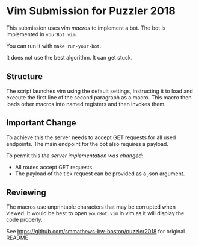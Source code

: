 # Vim Submission for Puzzler 2018

This submission uses vim _macros_ to implement a bot.
The bot is implemented in `yourBot.vim`.

You can run it with `make run-your-bot`.

It does not use the best algorithm.
It can get stuck.

## Structure

The script launches vim using the default settings, instructing it to load and execute the first line of the second paragraph as a macro.
This macro then loads other macros into named registers and then invokes them.

## Important Change

To achieve this the server needs to accept GET requests for all used endpoints.
The main endpoint for the bot also requires a payload.

To permit this *the server implementation was changed*:
 * All routes accept GET requests.
 * The payload of the tick request can be provided as a json argument.

## Reviewing

The macros use unprintable characters that may be corrupted when viewed.
It would be best to open `yourBot.vim` in vim as it will display the code properly.

See https://github.com/smmathews-bw-boston/puzzler2018 for original README

